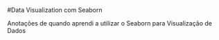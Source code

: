 #Data Visualization com Seaborn

Anotações de quando aprendi a utilizar o Seaborn para Visualização de Dados

